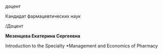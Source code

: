 доцент

Кандидат фармацевтических наук

/Доцент

**Мезенцева Екатерина Сергеевна**

Introduction to the Specialty
	*Management and Economics of Pharmacy